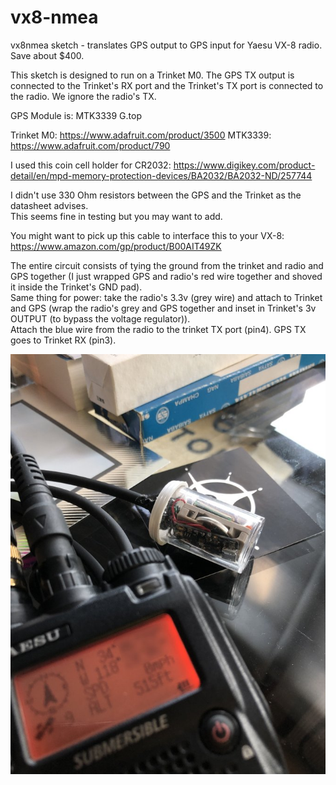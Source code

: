# vx8-nmea

vx8nmea sketch - translates GPS output to GPS input for Yaesu VX-8 radio.  Save about $400.

This sketch is designed to run on a Trinket M0.  The GPS TX output is connected to the Trinket's RX port 
and the Trinket's TX port is connected to the radio.  We ignore the radio's TX.

GPS Module is: MTK3339 G.top

Trinket M0: https://www.adafruit.com/product/3500
MTK3339:  https://www.adafruit.com/product/790

I used this coin cell holder for CR2032: 
https://www.digikey.com/product-detail/en/mpd-memory-protection-devices/BA2032/BA2032-ND/257744

I didn't use 330 Ohm resistors between the GPS and the Trinket as the datasheet advises.  
This seems fine in testing but you may want to add.

You might want to pick up this cable to interface this to your VX-8:
https://www.amazon.com/gp/product/B00AIT49ZK

The entire circuit consists of tying the ground from the trinket and radio and GPS together (I just wrapped GPS and radio's red wire together and shoved it inside the Trinket's GND pad).  
Same thing for power: take the radio's 3.3v (grey wire) and attach to Trinket and GPS (wrap the radio's grey and GPS together and inset in Trinket's 3v OUTPUT (to bypass the voltage regulator)).  
Attach the blue wire from the radio to the trinket TX port (pin4). GPS TX goes to Trinket RX (pin3).

![](https://raw.githubusercontent.com/crazypill/vx8-nmea/master/GPS-VX8.jpeg)


